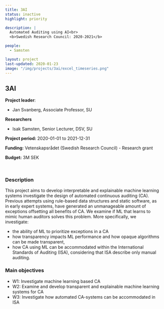 ```yaml
---
title: 3AI
status: inactive
highlight: priority

description: |
  Automated Auditing using AI<br>
  <b>Swedish Research Council: 2020-2021</b>

people:
  - Samsten

layout: project
last-updated: 2020-01-23
image: "/img/projects/3ai/excel_timeseries.png"
---
```


## 3AI
**Project leader**:
- Jan Svanberg, Associate Professor, SU

**Researchers**
- Isak Samsten, Senior Lecturer, DSV, SU

**Project period:** 2020-01-01 to 2021-12-31

**Funding:** Vetenskapsrådet (Swedish Research Council) - Research grant

**Budget:** 3M SEK

<!-- [![EXTREMUM](http://img.youtube.com/vi/2Bp0-3XsUWk/0.jpg)](https://youtu.be/2Bp0-3XsUWk "EXTREMUM" ){:target="_blank"} -->

<br>

### Description

This project aims to develop interpretable and explainable machine learning systems investigate the design of automated continuous auditing (CA). Previous attempts using rule-based data structures and static software, as in early expert systems, have generated an unmanageable amount of exceptions offsetting all benefits of CA. We examine if ML that learns to mimic human auditors solves this problem. More specifically, we investigate:

- the ability of ML to prioritize exceptions in a CA
- how transparency impacts ML performance and how opaque algorithms can be made transparent,
- how CA using ML can be accommodated within the International Standards of Auditing (ISA), considering that ISA describe only manual auditing.


### Main objectives

- W1: Investigate machine learning based CA
- W2: Examine and develop transparent and explainable machine learning systems for CA
- W3: Investigate how automated CA-systems can be accommodated in ISA

